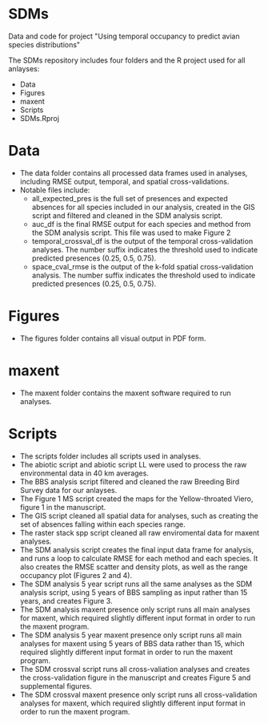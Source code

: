 # SDMs

Data and code for project "Using temporal occupancy to predict avian species distributions"

The SDMs repository includes four folders and the R project used for all anlayses:
- Data
- Figures
- maxent
- Scripts
- SDMs.Rproj

# Data 
- The data folder contains all processed data frames used in analyses, including RMSE output, temporal, and spatial cross-validations.
- Notable files include:
    - all_expected_pres is the full set of presences and expected absences for all species included in our analysis, created in the GIS script and filtered and cleaned in the SDM analysis script.
    - auc_df is the final RMSE output for each species and method from the SDM analysis script. This file was used to make Figure 2
    - temporal_crossval_df is the output of the temporal cross-validation analyses. The number suffix indicates the threshold used to indicate predicted presences (0.25, 0.5, 0.75).
    - space_cval_rmse is the output of the k-fold spatial cross-validation analysis. The number suffix indicates the threshold used to indicate predicted presences (0.25, 0.5, 0.75).

# Figures
- The figures folder contains all visual output in PDF form.

# maxent
- The maxent folder contains the maxent software required to run analyses.

# Scripts
- The scripts folder includes all scripts used in analyses.
- The abiotic script and abiotic script LL were used to process the raw environmental data in 40 km averages.
- The BBS analysis script filtered and cleaned the raw Breeding Bird Survey data for our anlayses.
- The Figure 1 MS script created the maps for the Yellow-throated Viero, figure 1 in the manuscript.
- The GIS script cleaned all spatial data for analyses, such as creating the set of absences falling within each species range.
- The raster stack spp script cleaned all raw enviromental data for maxent analyses.
- The SDM analysis script creates the final input data frame for analysis, and runs a loop to calculate RMSE for each method and each species. It also creates the RMSE scatter and density plots, as well as the range occupancy plot (Figures 2 and 4).
- The SDM analysis 5 year script runs all the same analyses as the SDM analysis script, using 5 years of BBS sampling as input rather than 15 years, and creates Figure 3.
- The SDM analysis maxent presence only script runs all main analyses for maxent, which required slightly different input format in order to run the maxent program.
- The SDM analysis 5 year maxent presence only script runs all main analyses for maxent using 5 years of BBS data rather than 15, which required slightly different input format in order to run the maxent program.
- The SDM crossval script runs all cross-valiation analyses and creates the cross-validation figure in the manuscript and creates Figure 5 and supplemental figures.
- The SDM crossval maxent presence only script runs all cross-validation analyses for maxent, which required slightly different input format in order to run the maxent program.








